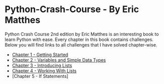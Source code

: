 
# Python-Crash-Course - By Eric Matthes
Python Crash Course 2nd edition by Eric Matthes is an interesting book to learn Python with ease.
Every chapter in this book contains challenges. Below you will find links to all challenges that I have solved chapter-wise.

 - [Chapter 1 - Getting Started](https://github.com/karan-cheema/Python-Crash-Course/blob/main/Chapter%201.md)
 - [Chapter 2 - Variables and Simple Data Types](https://github.com/karan-cheema/Python-Crash-Course/blob/main/Chapter%202.md)
 - [Chapter 3 - Introducing Lists](https://github.com/karan-cheema/Python-Crash-Course/blob/main/Chapter%203.md)
 - [Chapter 4 - Working With Lists](https://github.com/karan-cheema/Python-Crash-Course/blob/main/Chapter%204.md)
 - [Chapter 5 - If Statements]
